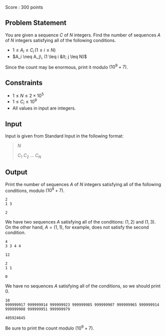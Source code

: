 Score : $300$ points

## Problem Statement

You are given a sequence $C$ of $N$ integers. Find the number of sequences $A$ of $N$ integers satisfying all of the following conditions. 

- $1 \leq A_i \leq C_i\, (1 \leq i \leq N)$
- $A_i \neq A_j\, (1 \leq i &lt; j \leq N)$

Since the count may be enormous, print it modulo $(10^9+7)$.

## Constraints

- $1 \leq N \leq 2 \times 10^5$
- $1 \leq C_i \leq 10^9$
- All values in input are integers.

## Input

Input is given from Standard Input in the following format:

> $N$
> 
> $C_1$ $C_2$ $\ldots$ $C_N$

## Output

Print the number of sequences $A$ of $N$ integers satisfying all of the following conditions, modulo $(10^9+7)$.

```input1
2
1 3
```

```output1
2
```

We have two sequences $A$ satisfying all of the conditions: $(1,2)$ and $(1,3)$.<br>
On the other hand, $A=(1,1)$, for example, does not satisfy the second condition.

```input2
4
3 3 4 4
```

```output2
12
```

```input3
2
1 1
```

```output3
0
```

We have no sequences $A$ satisfying all of the conditions, so we should print $0$.

```input4
10
999999917 999999914 999999923 999999985 999999907 999999965 999999914 999999908 999999951 999999979
```

```output4
405924645
```

Be sure to print the count modulo $(10^9+7)$.